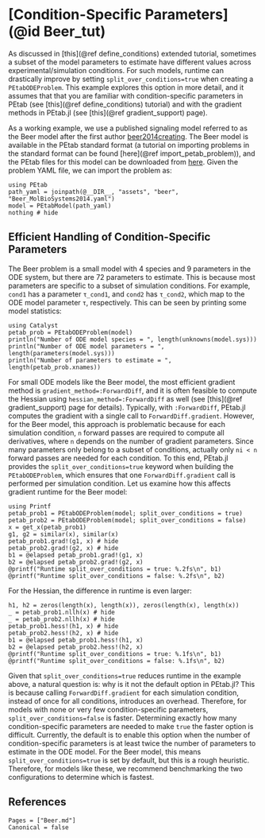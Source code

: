 # [Condition-Specific Parameters](@id Beer_tut)

As discussed in [this](@ref define_conditions) extended tutorial, sometimes a subset of the model parameters to estimate have different values across experimental/simulation conditions. For such models, runtime can drastically improve by setting `split_over_conditions=true` when creating a `PEtabODEProblem`. This example explores this option in more detail, and it assumes that that you are familiar with condition-specific parameters in PEtab (see [this](@ref define_conditions) tutorial) and with the gradient methods in PEtab.jl (see [this](@ref gradient_support) page).

As a working example, we use a published signaling model referred to as the Beer model after the first author [beer2014creating](@cite). The Beer model is available in the PEtab standard format (a tutorial on importing problems in the standard format can be found [here](@ref import_petab_problem)), and the PEtab files for this model can be downloaded from [here](https://github.com/sebapersson/PEtab.jl/tree/main/docs/src/assets/beer). Given the problem YAML file, we can import the problem as:

```@example 1
using PEtab
path_yaml = joinpath(@__DIR__, "assets", "beer", "Beer_MolBioSystems2014.yaml")
model = PEtabModel(path_yaml)
nothing # hide
```

## Efficient Handling of Condition-Specific Parameters

The Beer problem is a small model with 4 species and 9 parameters in the ODE system, but there are 72 parameters to estimate. This is because most parameters are specific to a subset of simulation conditions. For example, `cond1` has a parameter `τ_cond1`, and `cond2` has `τ_cond2`, which map to the ODE model parameter `τ`, respectively. This can be seen by printing some model statistics:

```@example 1
using Catalyst
petab_prob = PEtabODEProblem(model)
println("Number of ODE model species = ", length(unknowns(model.sys)))
println("Number of ODE model parameters = ", length(parameters(model.sys)))
println("Number of parameters to estimate = ", length(petab_prob.xnames))
```

For small ODE models like the Beer model, the most efficient gradient method is `gradient_method=:ForwardDiff`, and it is often feasible to compute the Hessian using `hessian_method=:ForwardDiff` as well (see [this](@ref gradient_support) page for details). Typically, with `:ForwardDiff`, PEtab.jl computes the gradient with a single call to `ForwardDiff.gradient`. However, for the Beer model, this approach is problematic because for each simulation condition, `n` forward passes are required to compute all derivatives, where `n` depends on the number of gradient parameters. Since many parameters only belong to a subset of conditions, actually only `ni < n` forward passes are needed for each condition. To this end, PEtab.jl provides the `split_over_conditions=true` keyword when building the `PEtabODEProblem`, which ensures that one `ForwardDiff.gradient` call is performed per simulation condition. Let us examine how this affects gradient runtime for the Beer model:

```@example 1
using Printf
petab_prob1 = PEtabODEProblem(model; split_over_conditions = true)
petab_prob2 = PEtabODEProblem(model; split_over_conditions = false)
x = get_x(petab_prob1)
g1, g2 = similar(x), similar(x)
petab_prob1.grad!(g1, x) # hide
petab_prob2.grad!(g2, x) # hide
b1 = @elapsed petab_prob1.grad!(g1, x)
b2 = @elapsed petab_prob2.grad!(g2, x)
@printf("Runtime split_over_conditions = true: %.2fs\n", b1)
@printf("Runtime split_over_conditions = false: %.2fs\n", b2)
```

For the Hessian, the difference in runtime is even larger:

```@example 1
h1, h2 = zeros(length(x), length(x)), zeros(length(x), length(x))
_ = petab_prob1.nllh(x) # hide
_ = petab_prob2.nllh(x) # hide
petab_prob1.hess!(h1, x) # hide
petab_prob2.hess!(h2, x) # hide
b1 = @elapsed petab_prob1.hess!(h1, x)
b2 = @elapsed petab_prob2.hess!(h2, x)
@printf("Runtime split_over_conditions = true: %.1fs\n", b1)
@printf("Runtime split_over_conditions = false: %.1fs\n", b2)
```

Given that `split_over_conditions=true` reduces runtime in the example above, a natural question is: why is it not the default option in PEtab.jl? This is because calling `ForwardDiff.gradient` for each simulation condition, instead of once for all conditions, introduces an overhead. Therefore, for models with none or very few condition-specific parameters, `split_over_conditions=false` is faster. Determining exactly how many condition-specific parameters are needed to make `true` the faster option is difficult. Currently, the default is to enable this option when the number of condition-specific parameters is at least twice the number of parameters to estimate in the ODE model. For the Beer model, this means `split_over_conditions=true` is set by default, but this is a rough heuristic. Therefore, for models like these, we recommend benchmarking the two configurations to determine which is fastest.

## References

```@bibliography
Pages = ["Beer.md"]
Canonical = false
```
